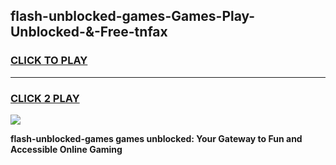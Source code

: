 
## flash-unblocked-games-Games-Play-Unblocked-&-Free-tnfax
<h3>
<a href="https://premium76.site?title=flash-unblocked-games&ref=24A">CLICK TO PLAY</a></h3>
<hr>

<h3>
<a href="https://premium76.site?title=flash-unblocked-games&ref=24A">CLICK 2 PLAY</a>
  
</h3>

<a href="https://premium76.site?title=flash-unblocked-games&ref=24A"><img src="https://clearcache.store/games.png"></a>


**flash-unblocked-games games unblocked: Your Gateway to Fun and Accessible Online Gaming**
